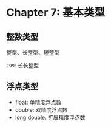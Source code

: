 # Chapter 7: 基本类型

## 整数类型

整型、长整型、短整型

`C99`: 长长整型

## 浮点类型

- float: 单精度浮点数
- double: 双精度浮点数
- long double: 扩展精度浮点数
